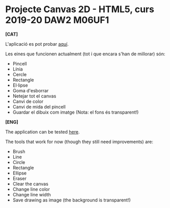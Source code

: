 # Projecte Canvas 2D - HTML5, curs 2019-20 DAW2 M06UF1
<b>[CAT]</b>

L'aplicació es pot probar <a href="https://bielsesa.github.io/paint-canvas2d-html5-daw2/">aquí</a>.

Les eines que funcionen actualment (tot i que encara s'han de millorar) són:

<ul>
  <li>Pincell</li>  
  <li>Línia</li>  
  <li>Cercle</li>
  <li>Rectangle</li>
  <li>El·lipse</li>
  <li>Goma d'esborrar</li>
  <li>Netejar tot el canvas</li>  
  <li>Canvi de color</li>  
  <li>Canvi de mida del pincell</li>  
  <li>Guardar el dibuix com imatge (Nota: el fons és transparent!)</li>  
</ul>

<b>[ENG]</b>

The application can be tested <a href="https://bielsesa.github.io/paint-canvas2d-html5-daw2/">here</a>.

The tools that work for now (though they still need improvements) are:

<ul>
  <li>Brush</li>  
  <li>Line</li>  
  <li>Circle</li>
  <li>Rectangle</li>
  <li>Ellipse</li>
  <li>Eraser</li>
  <li>Clear the canvas</li>  
  <li>Change line color</li>  
  <li>Change line width</li>  
  <li>Save drawing as image (the background is transparent!)</li>  
</ul>
